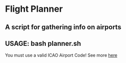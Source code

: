 # Flight Planner
## A script for gathering info on airports

## USAGE: bash planner.sh

You must use a valid ICAO Airport Code!
See more [here](https://www.world-airport-codes.com/)